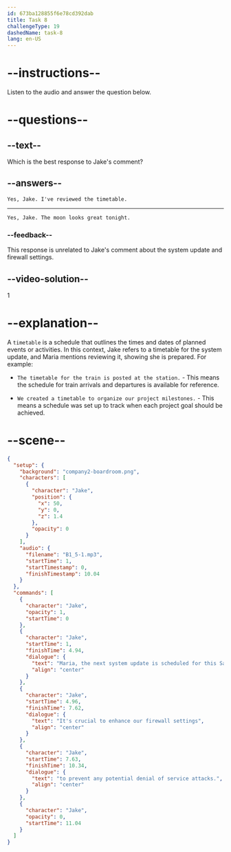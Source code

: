 ```yaml
---
id: 673ba128855f6e78cd392dab
title: Task 8
challengeType: 19
dashedName: task-8
lang: en-US
---
```

<!-- (Audio) Jake: Maria, the next system update is scheduled for this Saturday at 2 AM. It's crucial to enhance our firewall settings to prevent any potential DoS attacks. -->
<!-- SPEAKING -->

# --instructions--

Listen to the audio and answer the question below.

# --questions--

## --text--

Which is the best response to Jake's comment?

## --answers--

`Yes, Jake. I've reviewed the timetable.`

---

`Yes, Jake. The moon looks great tonight.`

### --feedback--

This response is unrelated to Jake's comment about the system update and firewall settings.

## --video-solution--

1

# --explanation--

A `timetable` is a schedule that outlines the times and dates of planned events or activities. In this context, Jake refers to a timetable for the system update, and Maria mentions reviewing it, showing she is prepared. For example:

- `The timetable for the train is posted at the station.` - This means the schedule for train arrivals and departures is available for reference.

- `We created a timetable to organize our project milestones.` - This means a schedule was set up to track when each project goal should be achieved.

# --scene--

```json
{
  "setup": {
    "background": "company2-boardroom.png",
    "characters": [
      {
        "character": "Jake",
        "position": {
          "x": 50,
          "y": 0,
          "z": 1.4
        },
        "opacity": 0
      }
    ],
    "audio": {
      "filename": "B1_5-1.mp3",
      "startTime": 1,
      "startTimestamp": 0,
      "finishTimestamp": 10.04
    }
  },
  "commands": [
    {
      "character": "Jake",
      "opacity": 1,
      "startTime": 0
    },
    {
      "character": "Jake",
      "startTime": 1,
      "finishTime": 4.94,
      "dialogue": {
        "text": "Maria, the next system update is scheduled for this Saturday at 2 AM.",
        "align": "center"
      }
    },
    {
      "character": "Jake",
      "startTime": 4.96,
      "finishTime": 7.62,
      "dialogue": {
        "text": "It's crucial to enhance our firewall settings",
        "align": "center"
      }
    },
    {
      "character": "Jake",
      "startTime": 7.63,
      "finishTime": 10.34,
      "dialogue": {
        "text": "to prevent any potential denial of service attacks.",
        "align": "center"
      }
    },
    {
      "character": "Jake",
      "opacity": 0,
      "startTime": 11.04
    }
  ]
}
```
